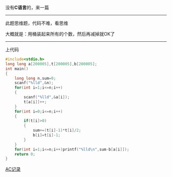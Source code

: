 没有**C语言**的，来一篇



------------

此题思维题，代码不难，看思维

大概就是：用桶装起来所有的个数，然后再减掉就OK了



------------


上代码

```c
#include<stdio.h>
long long a[200005],t[200005],b[200005];
int main()
{
	long long n,sum=0;
	scanf("%lld",&n);
	for(int i=1;i<=n;i++)
	{
		scanf("%lld",&a[i]);
		t[a[i]]++;
	} 
	for(int i=0;i<=n;i++)
	{
		if(t[i]>0)
		{
			sum+=(t[i]-1)*t[i]/2;
			b[i]=t[i]-1;
		}
	}
	for(int i=1;i<=n;i++)printf("%lld\n",sum-b[a[i]]);
	return 0;
}

```

[AC记录](https://www.luogu.com.cn/record/42100218)

